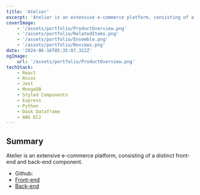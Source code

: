 ```yaml
---
title: 'Atelier'
excerpt: 'Atelier is an extensive e-commerce platform, consisting of a distinct front-end and back-end component.'
coverImage:
    - '/assets/portfolio/ProductOverview.png'
    - '/assets/portfolio/RelatedItems.png'
    - '/assets/portfolio/Ensemble.png'
    - '/assets/portfolio/Reviews.png'
date: '2024-06-16T05:35:07.322Z'
ogImage:
    url: '/assets/portfolio/ProductOverview.png'
techStack:
    - React
    - Axios
    - Jest
    - MongoDB
    - Styled Components
    - Express
    - Python
    - Dask Dataframe
    - AWS EC2
---
```


## Summary

Atelier is an extensive e-commerce platform, consisting of a distinct front-end and back-end component.

-   Github:
-   [Front-end](https://github.com/Team-Atelier/Project-Atelier)
-   [Back-end](https://github.com/Atelier-Back-End/Reviews)
